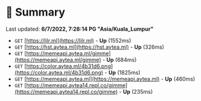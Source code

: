 # 📖 Summary
Last updated: **6/7/2022, 7:28:14 PG "Asia/Kuala_Lumpur"**

- `GET` [https://lilr.ml](https://lilr.ml) - **Up** (1552ms)
- `GET` [https://hst.aytea.ml](https://hst.aytea.ml) - **Up** (326ms)
- `GET` [https://memeapi.aytea.ml/gimme](https://memeapi.aytea.ml/gimme) - **Up** (684ms)
- `GET` [https://color.aytea.ml/4b31d6.png](https://color.aytea.ml/4b31d6.png) - **Up** (1825ms)
- `GET` [https://memeapi.aytea.ml](https://memeapi.aytea.ml) - **Up** (460ms)
- `GET` [https://memeapi.aytea14.repl.co/gimme](https://memeapi.aytea14.repl.co/gimme) - **Up** (235ms)
